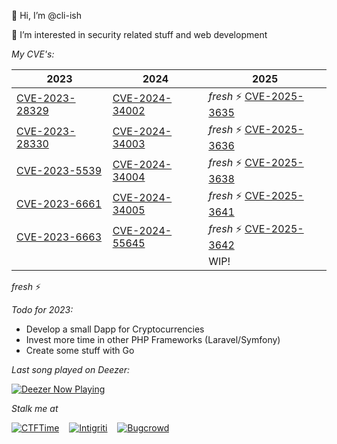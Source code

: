 👋 Hi, I’m @cli-ish

👀 I’m interested in security related stuff and web development

*My CVE's:*

| 2023 | 2024 | 2025 |
|------|------|------|
| [CVE-2023-28329](https://moodle.org/mod/forum/discuss.php?d=445061)     | [CVE-2024-34002](https://moodle.org/mod/forum/discuss.php?d=458390)     | *fresh* ⚡ [CVE-2025-3635](https://moodle.org/mod/forum/discuss.php?d=467597)     |
| [CVE-2023-28330](https://moodle.org/mod/forum/discuss.php?d=445062)     | [CVE-2024-34003](https://moodle.org/mod/forum/discuss.php?d=458391)     | *fresh* ⚡ [CVE-2025-3636](https://moodle.org/mod/forum/discuss.php?d=467598)     |
| [CVE-2023-5539](https://moodle.org/mod/forum/discuss.php?d=451580)      | [CVE-2024-34004](https://moodle.org/mod/forum/discuss.php?d=458393)     | *fresh* ⚡ [CVE-2025-3638](https://moodle.org/mod/forum/discuss.php?d=467600)     |
| [CVE-2023-6661](https://moodle.org/mod/forum/discuss.php?d=453758)      | [CVE-2024-34005](https://moodle.org/mod/forum/discuss.php?d=458394)     | *fresh* ⚡ [CVE-2025-3641](https://moodle.org/mod/forum/discuss.php?d=467602)     |
| [CVE-2023-6663](https://moodle.org/mod/forum/discuss.php?d=453760)      | [CVE-2024-55645](https://moodle.org/mod/forum/discuss.php?d=464556)     | *fresh* ⚡ [CVE-2025-3642](https://moodle.org/mod/forum/discuss.php?d=467603)     |
|                                                                         |                                                                         | WIP!                                                                              |


*fresh* ⚡

*Todo for 2023:*
- Develop a small Dapp for Cryptocurrencies
- Invest more time in other PHP Frameworks (Laravel/Symfony)
- Create some stuff with Go

*Last song played on Deezer:*

[![Deezer Now Playing](https://incredible.software/test/badge/07371d90-f3ce-4352-b50a-93b55e3102e9)](https://github.com/cli-ish/deezer-badge)

*Stalk me at*

[![CTFTime](./pix/ctftime.svg)](https://ctftime.org/user/110513)&nbsp;&nbsp;&nbsp;&nbsp;[![Intigriti](./pix/intigriti.svg)](https://app.intigriti.com/researcher/profile/cliish)&nbsp;&nbsp;&nbsp;&nbsp;[![Bugcrowd](./pix/bugcrowd.svg)](https://bugcrowd.com/cli-ish)
